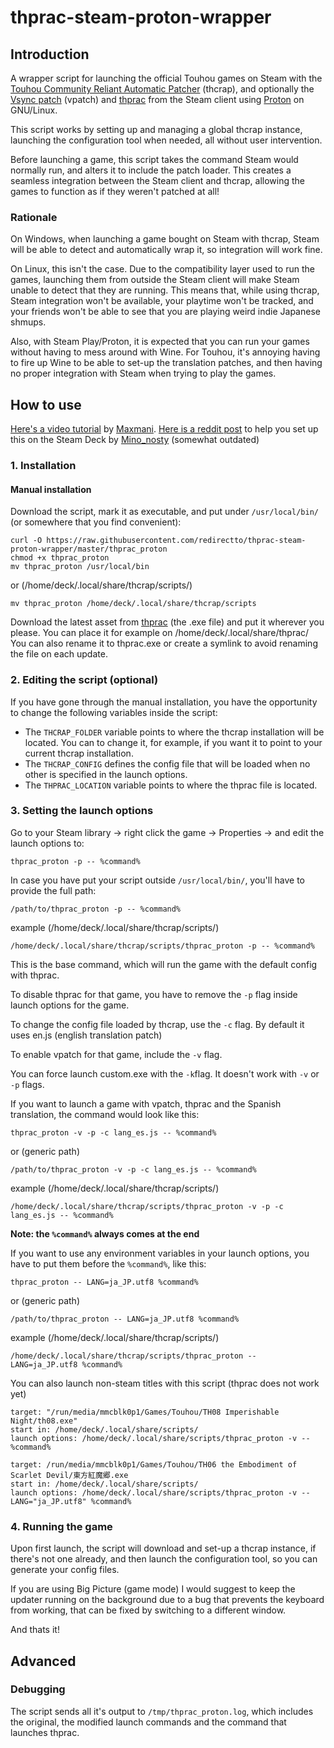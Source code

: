 # thprac-steam-proton-wrapper
## Introduction
A wrapper script for launching the official Touhou games on Steam with the [Touhou Community Reliant Automatic Patcher](https://www.thpatch.net/) (thcrap), and optionally the [Vsync patch](https://en.touhouwiki.net/wiki/Game_Tools_and_Modifications#Vsync_Patches) (vpatch) and [thprac](https://github.com/touhouworldcup/thprac) from the Steam client using [Proton](<https://en.wikipedia.org/wiki/Proton_(software)>) on GNU/Linux.

This script works by setting up and managing a global thcrap instance, launching the configuration tool when needed, all without user intervention.

Before launching a game, this script takes the command Steam would normally run, and alters it to include the patch loader. This creates a seamless integration between the Steam client and thcrap, allowing the games to function as if they weren't patched at all!

### Rationale

On Windows, when launching a game bought on Steam with thcrap, Steam will be able to detect and automatically wrap it, so integration will work fine.

On Linux, this isn't the case. Due to the compatibility layer used to run the games, launching them from outside the Steam client will make Steam unable to detect that they are running. This means that, while using thcrap, Steam integration won't be available, your playtime won't be tracked, and your friends won't be able to see that you are playing weird indie Japanese shmups.

Also, with Steam Play/Proton, it is expected that you can run your games without having to mess around with Wine. For Touhou, it's annoying having to fire up Wine to be able to set-up the translation patches, and then having no proper integration with Steam when trying to play the games.

## How to use
[Here's a video tutorial](https://www.youtube.com/watch?v=6rZxeyILYmo) by [Maxmani](https://www.youtube.com/c/Maxmani).
[Here is a reddit post](https://www.reddit.com/r/SteamDeck/comments/yy3xz9/how_to_use_thcrap_touhou_community_reliant/) to help you set up this on the Steam Deck by [Mino_nosty](https://www.reddit.com/user/mino_nosty/) (somewhat outdated)

### 1. Installation
#### Manual installation

Download the script, mark it as executable, and put under `/usr/local/bin/` (or somewhere that you find convenient):

    curl -O https://raw.githubusercontent.com/redirectto/thprac-steam-proton-wrapper/master/thprac_proton
    chmod +x thprac_proton
    mv thprac_proton /usr/local/bin
or (/home/deck/.local/share/thcrap/scripts/)

    mv thprac_proton /home/deck/.local/share/thcrap/scripts

Download the latest asset from [thprac](https://github.com/touhouworldcup/thprac/releases/) (the .exe file) and put it wherever you please.
You can place it for example on /home/deck/.local/share/thprac/
You can also rename it to thprac.exe or create a symlink to avoid renaming the file on each update.

### 2. Editing the script (optional)
If you have gone through the manual installation, you have the opportunity to change the following variables inside the script:
- The `THCRAP_FOLDER` variable points to where the thcrap installation will be located. You can to change it, for example, if you want it to point to your current thcrap installation.
- The `THCRAP_CONFIG` defines the config file that will be loaded when no other is specified in the launch options.
- The `THPRAC_LOCATION` variable points to where the thprac file is located.

### 3. Setting the launch options
Go to your Steam library -> right click the game -> Properties -> and edit the launch options to:

    thprac_proton -p -- %command%
   
In case you have put your script outside `/usr/local/bin/`, you'll have to provide the full path:
   
    /path/to/thprac_proton -p -- %command%
example (/home/deck/.local/share/thcrap/scripts/)

    /home/deck/.local/share/thcrap/scripts/thprac_proton -p -- %command%

This is the base command, which will run the game with the default config with thprac.

To disable thprac for that game, you have to remove the `-p` flag inside launch options for the game.

To change the config file loaded by thcrap, use the `-c` flag. By default it uses en.js (english translation patch)

To enable vpatch for that game, include the `-v` flag.

You can force launch custom.exe with the `-k`flag. It doesn't work with `-v` or `-p` flags.

If you want to launch a game with vpatch, thprac and the Spanish translation, the command would look like this:

    thprac_proton -v -p -c lang_es.js -- %command%
or (generic path)

    /path/to/thprac_proton -v -p -c lang_es.js -- %command%
example (/home/deck/.local/share/thcrap/scripts/)

    /home/deck/.local/share/thcrap/scripts/thprac_proton -v -p -c lang_es.js -- %command%

**Note: the `%command%` always comes at the end**

If you want to use any environment variables in your launch options, you have to put them before the `%command%`, like this:

    thprac_proton -- LANG=ja_JP.utf8 %command%
or (generic path)

    /path/to/thprac_proton -- LANG=ja_JP.utf8 %command%
example (/home/deck/.local/share/thcrap/scripts/)

    /home/deck/.local/share/thcrap/scripts/thprac_proton -- LANG=ja_JP.utf8 %command%

You can also launch non-steam titles with this script (thprac does not work yet)

    target: "/run/media/mmcblk0p1/Games/Touhou/TH08 Imperishable Night/th08.exe"
    start in: /home/deck/.local/share/scripts/
    launch options: /home/deck/.local/share/scripts/thprac_proton -v -- %command%
    
    target: /run/media/mmcblk0p1/Games/Touhou/TH06 the Embodiment of Scarlet Devil/東方紅魔郷.exe
    start in: /home/deck/.local/share/scripts/
    launch options: /home/deck/.local/share/scripts/thprac_proton -v -- LANG="ja_JP.utf8" %command% 
    
### 4. Running the game
Upon first launch, the script will download and set-up a thcrap instance, if there's not one already, and then launch the configuration tool, so you can generate your config files.

If you are using Big Picture (game mode) I would suggest to keep the updater running on the background due to a bug that prevents the keyboard from working, that can be fixed by switching to a different window.

And thats it!

## Advanced
### Debugging
The script sends all it's output to `/tmp/thprac_proton.log`, which includes the original, the modified launch commands and the command that launches thprac.
